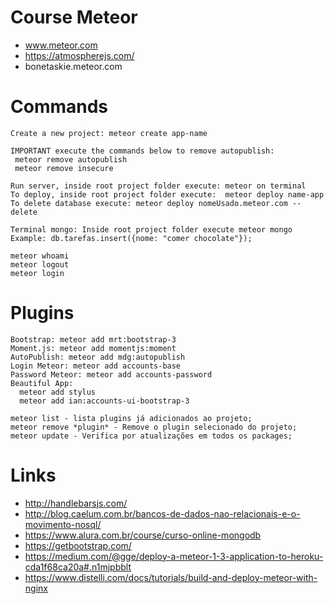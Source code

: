 # Course Meteor
* www.meteor.com 
* https://atmospherejs.com/
* bonetaskie.meteor.com



# Commands
```
Create a new project: meteor create app-name

IMPORTANT execute the commands below to remove autopublish:
 meteor remove autopublish 
 meteor remove insecure

Run server, inside root project folder execute: meteor on terminal
To deploy, inside root project folder execute:  meteor deploy name-app
To delete database execute: meteor deploy nomeUsado.meteor.com --delete

Terminal mongo: Inside root project folder execute meteor mongo
Example: db.tarefas.insert({nome: "comer chocolate"});

meteor whoami
meteor logout
meteor login
```

# Plugins
```
Bootstrap: meteor add mrt:bootstrap-3
Moment.js: meteor add momentjs:moment
AutoPublish: meteor add mdg:autopublish
Login Meteor: meteor add accounts-base
Password Meteor: meteor add accounts-password
Beautiful App: 
  meteor add stylus 
  meteor add ian:accounts-ui-bootstrap-3
  
meteor list - lista plugins já adicionados ao projeto;
meteor remove *plugin* - Remove o plugin selecionado do projeto;
meteor update - Verifica por atualizações em todos os packages;
``` 

# Links
* http://handlebarsjs.com/
* http://blog.caelum.com.br/bancos-de-dados-nao-relacionais-e-o-movimento-nosql/
* https://www.alura.com.br/course/curso-online-mongodb
* https://getbootstrap.com/
* https://medium.com/@gge/deploy-a-meteor-1-3-application-to-heroku-cda1f68ca20a#.n1mjpbblt
* https://www.distelli.com/docs/tutorials/build-and-deploy-meteor-with-nginx





